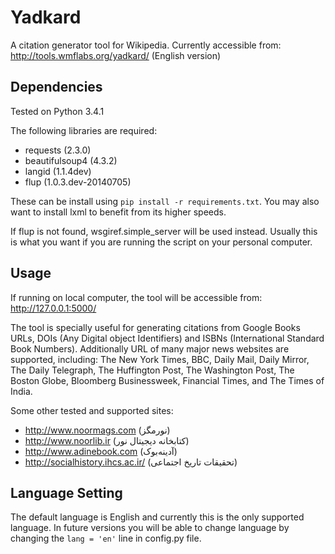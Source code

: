 # Yadkard

A citation generator tool for Wikipedia. Currently accessible from:
http://tools.wmflabs.org/yadkard/ (English version)

## Dependencies

Tested on Python 3.4.1

The following libraries are required:
* requests (2.3.0)
* beautifulsoup4 (4.3.2)
* langid (1.1.4dev)
* flup (1.0.3.dev-20140705)

These can be install using `pip install -r requirements.txt`.
You may also want to install lxml to benefit from its higher speeds.

If flup is not found, wsgiref.simple_server will be used instead. Usually this is what you want if you are running the script on your personal computer.

## Usage

If running on local computer, the tool will be accessible from:
http://127.0.0.1:5000/

The tool is specially useful for generating citations from Google Books URLs, DOIs (Any Digital object Identifiers) and ISBNs (International Standard Book Numbers).
Additionally URL of many major news websites are supported, including:
The New York Times, BBC, Daily Mail, Daily Mirror, The Daily Telegraph, The Huffington Post, The Washington Post, The Boston Globe, Bloomberg Businessweek, Financial Times, and The Times of India.

Some other tested and supported sites:
* http://www.noormags.com (نورمگز)
* http://www.noorlib.ir (کتابخانه دیجیتال نور)
* http://www.adinebook.com (آدینه‌بوک)
* http://socialhistory.ihcs.ac.ir/ (تحقیقات تاریخ اجتماعی)

## Language Setting
The default language is English and currently this is the only supported language.
In future versions you will be able to change language by changing the `lang = 'en'` line in config.py file.
